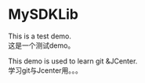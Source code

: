 # MySDKLib

This is a test demo.  
这是一个测试demo。

This demo is used to learn git &JCenter.  
学习git与Jcenter用。。。
